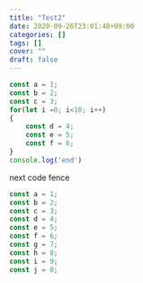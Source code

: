 ```yaml
---
title: "Test2"
date: 2020-09-26T23:01:48+09:00
categories: []
tags: []
cover: ""
draft: false
---
```


```js {linenos=table,hl_lines=[8],linenostart=1}
const a = 1;
const b = 2;
const c = 3;
for(let i =0; i<10; i++)
{
	const d = 4;
	const e = 5;
	const f = 6;
}
console.log('end')
```
next code fence

```js
const a = 1;
const b = 2;
const c = 3;
const d = 4;
const e = 5;
const f = 6;
const g = 7;
const h = 8;
const i = 9;
const j = 0;
```
